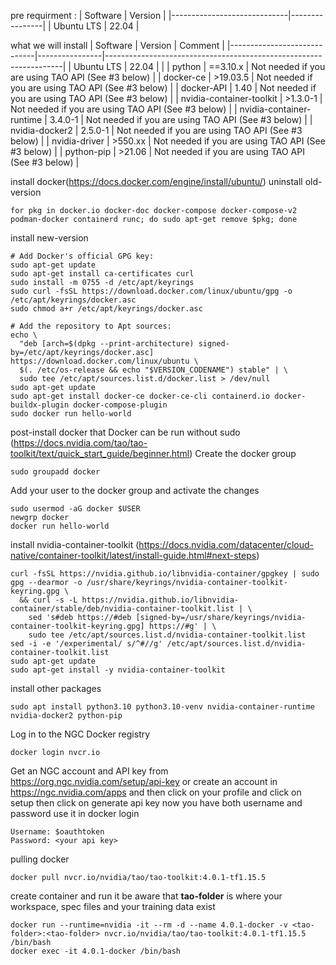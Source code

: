 pre requirment :
| Software                    | Version  |
|-----------------------------|----------------|
| Ubuntu LTS                   | 22.04   |

what we will install 
| Software                    | Version        | Comment                                                           |
|-----------------------------|----------------|-------------------------------------------------------------------|
| Ubuntu LTS                   | 22.04          |                                                                   |
| python                       | ==3.10.x       | Not needed if you are using TAO API (See #3 below)                |
| docker-ce                    | >19.03.5       | Not needed if you are using TAO API (See #3 below)                |
| docker-API                   | 1.40           | Not needed if you are using TAO API (See #3 below)                |
| nvidia-container-toolkit     | >1.3.0-1       | Not needed if you are using TAO API (See #3 below)                |
| nvidia-container-runtime     | 3.4.0-1        | Not needed if you are using TAO API (See #3 below)                |
| nvidia-docker2               | 2.5.0-1        | Not needed if you are using TAO API (See #3 below)                |
| nvidia-driver                | >550.xx        | Not needed if you are using TAO API (See #3 below)                |
| python-pip                   | >21.06         | Not needed if you are using TAO API (See #3 below)                |

install docker(https://docs.docker.com/engine/install/ubuntu/)
uninstall old-version
```
for pkg in docker.io docker-doc docker-compose docker-compose-v2 podman-docker containerd runc; do sudo apt-get remove $pkg; done
```
install new-version
```
# Add Docker's official GPG key:
sudo apt-get update
sudo apt-get install ca-certificates curl
sudo install -m 0755 -d /etc/apt/keyrings
sudo curl -fsSL https://download.docker.com/linux/ubuntu/gpg -o /etc/apt/keyrings/docker.asc
sudo chmod a+r /etc/apt/keyrings/docker.asc

# Add the repository to Apt sources:
echo \
  "deb [arch=$(dpkg --print-architecture) signed-by=/etc/apt/keyrings/docker.asc] https://download.docker.com/linux/ubuntu \
  $(. /etc/os-release && echo "$VERSION_CODENAME") stable" | \
  sudo tee /etc/apt/sources.list.d/docker.list > /dev/null
sudo apt-get update
sudo apt-get install docker-ce docker-ce-cli containerd.io docker-buildx-plugin docker-compose-plugin
sudo docker run hello-world
```
post-install docker that Docker can be run without sudo (https://docs.nvidia.com/tao/tao-toolkit/text/quick_start_guide/beginner.html) 
Create the docker group
```
sudo groupadd docker
```
Add your user to the docker group and activate the changes 
```
sudo usermod -aG docker $USER
newgrp docker
docker run hello-world
```
install nvidia-container-toolkit (https://docs.nvidia.com/datacenter/cloud-native/container-toolkit/latest/install-guide.html#next-steps)
```
curl -fsSL https://nvidia.github.io/libnvidia-container/gpgkey | sudo gpg --dearmor -o /usr/share/keyrings/nvidia-container-toolkit-keyring.gpg \
  && curl -s -L https://nvidia.github.io/libnvidia-container/stable/deb/nvidia-container-toolkit.list | \
    sed 's#deb https://#deb [signed-by=/usr/share/keyrings/nvidia-container-toolkit-keyring.gpg] https://#g' | \
    sudo tee /etc/apt/sources.list.d/nvidia-container-toolkit.list
sed -i -e '/experimental/ s/^#//g' /etc/apt/sources.list.d/nvidia-container-toolkit.list
sudo apt-get update
sudo apt-get install -y nvidia-container-toolkit
```
install other packages
```
sudo apt install python3.10 python3.10-venv nvidia-container-runtime nvidia-docker2 python-pip
```
Log in to the NGC Docker registry 
``` 
docker login nvcr.io
```
Get an NGC account and API key from https://org.ngc.nvidia.com/setup/api-key or create an account in https://ngc.nvidia.com/apps and
then click on your profile and click on setup then click on generate api key 
now you have both username and password 
use it in docker login
```
Username: $oauthtoken
Password: <your api key>
```
pulling docker
```
docker pull nvcr.io/nvidia/tao/tao-toolkit:4.0.1-tf1.15.5
```
create container and run it
be aware that **tao-folder** is where your workspace, spec files and your training data exist
```
docker run --runtime=nvidia -it --rm -d --name 4.0.1-docker -v <tao-folder>:<tao-folder> nvcr.io/nvidia/tao/tao-toolkit:4.0.1-tf1.15.5 /bin/bash
docker exec -it 4.0.1-docker /bin/bash
```
